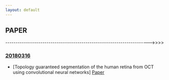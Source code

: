 ```yaml
---
layout: default
---
```

## PAPER
---------------------------------------------------------------------->>>>
### [20180316](201803/20180316)
* [Topology guaranteed segmentation of the human retina from OCT using convolutional neural networks] [Paper](https://arxiv.org/pdf/1803.05120.pdf)
